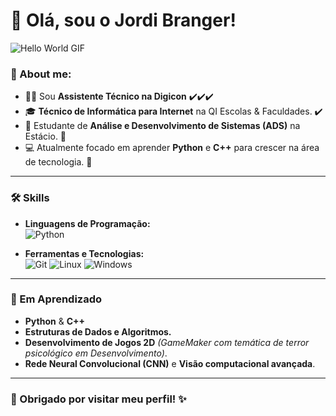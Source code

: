 # 👋 Olá, sou o Jordi Branger! 

![Hello World GIF](https://c.tenor.com/mGgWY8RkgYMAAAAM/hello-world.gif)

### 🎯 About me:
- 🧑‍💻 Sou **Assistente Técnico na Digicon** ✔️✔️✔️
- 🎓 **Técnico de Informática para Internet** na QI Escolas & Faculdades. ✔️
- 📘 Estudante de **Análise e Desenvolvimento de Sistemas (ADS)** na Estácio.  🔄
- 💻 Atualmente focado em aprender **Python** e **C++** para crescer na área de tecnologia. 🎯

--- 

### 🛠️ Skills
- **Linguagens de Programação:**  
  ![Python](https://img.shields.io/badge/Python-3.10-blue)
  
- **Ferramentas e Tecnologias:**  
  ![Git](https://img.shields.io/badge/Git-✔️-lightgrey) ![Linux](https://img.shields.io/badge/Linux-Ubuntu-important) 
  ![Windows](https://img.shields.io/badge/Windows-✔️-lightblue)

---

### 🌱 Em Aprendizado
- **Python** & **C++**
- **Estruturas de Dados e Algoritmos.**  
- **Desenvolvimento de Jogos 2D** *(GameMaker com temática de terror psicológico em Desenvolvimento)*.  
- **Rede Neural Convolucional (CNN)** e **Visão computacional avançada**.

---

### 🙏 Obrigado por visitar meu perfil! ✨
